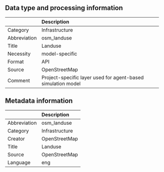 ## Data type and processing information 

|              | Description                                                  |
|:-------------|:-------------------------------------------------------------|
| Category     | Infrastructure                                               |
| Abbreviation | osm_landuse                                                  |
| Title        | Landuse                                                      |
| Necessity    | model-specific                                               |
| Format       | API                                                          |
| Source       | OpenStreetMap                                                |
| Comment      | Project-specific layer used for agent-based simulation model |

## Metadata information 

|              | Description    |
|:-------------|:---------------|
| Abbreviation | osm_landuse    |
| Category     | Infrastructure |
| Creator      | OpenStreetMap  |
| Title        | Landuse        |
| Source       | OpenStreetMap  |
| Language     | eng            |